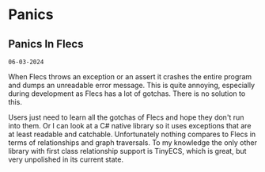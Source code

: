 # Panics

## Panics In Flecs 
`06-03-2024`

When Flecs throws an exception or an assert it crashes the entire program and dumps an unreadable error message. This is
quite annoying, especially during development as Flecs has a lot of gotchas. There is no solution to this.

Users just need to learn all the gotchas of Flecs and hope they don't run into them. Or I can look at a C# native library
so it uses exceptions that are at least readable and catchable. Unfortunately nothing compares to Flecs in terms of
relationships and graph traversals. To my knowledge the only other library with first class relationship support is TinyECS,
which is great, but very unpolished in its current state.
